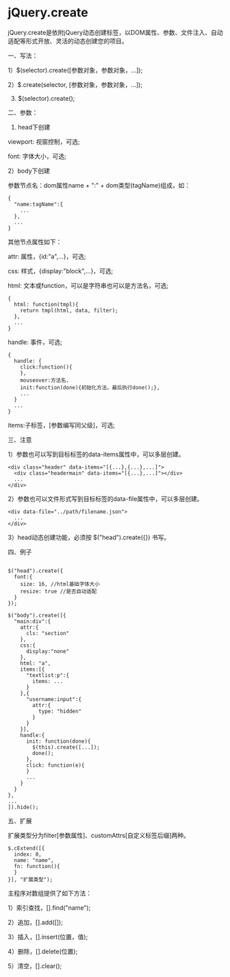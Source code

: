 # jQuery.create
jQuery.create是依附jQuery动态创建标签，以DOM属性、参数、文件注入、自动适配等形式开放、灵活的动态创建您的项目。

一、写法：

1）$(selector).create([参数对象，参数对象，...]);

2）$.create(selector, [参数对象，参数对象，...]);

3) $(selector).create(); 

二、参数：

1) head下创建

viewport: 视窗控制，可选;

font: 字体大小，可选;

2）body下创建

参数节点名：dom属性name + ":" + dom类型(tagName)组成，如：
```
{
  "name:tagName":{
    ...
  },
  ...
}
```
其他节点属性如下：

attr: 属性，{id:"a",...}，可选;

css: 样式，{display:"block",...}，可选;

html: 文本或function，可以是字符串也可以是方法名，可选; 
```
{
  html: function(tmpl){
    return tmpl(html, data, filter);
  },
  ...
}
```

handle: 事件，可选;
```
{
  handle: {
    click:function(){
    }, 
    mouseover:方法名，
    init:function(done){初始化方法，最后执行done();}, 
    ...
  }
  ...
}
```

items:子标签，[参数编写同父级]，可选;

三、注意

1）参数也可以写到目标标签的data-items属性中，可以多层创建。
```
<div class="header" data-items="[{...},{...},...]">
  <div class="headermain" data-items="[{...},...]"></div>
  ...
</div>
```

2）参数也可以文件形式写到目标标签的data-file属性中，可以多层创建。
```
<div data-file="../path/filename.json">
  ...
</div>
```

3）head动态创建功能，必须按 $("head").create({}) 书写。

四、例子

```

$("head").create({
  font:{
    size: 16, //html基础字体大小
    resize: true //是否自动适配
  }
});

$("body").create([{
  "main:div":{
    attr:{
      cls: "section"
    },
    css:{
      display:"none"
    },
    html: "a",
    items:[{
      "textlist:p":{
        items: ...
      }
    },{
      "username:input":{
        attr:{
          type: "hidden"
        }
      }
    }],
    handle:{
      init: function(done){
        $(this).create([...]);
        done();
      },
      click: function(e){
      }
      ...
    }
  }
},
...
]).hide();
```

五、扩展

扩展类型分为filter[参数属性]、customAttrs[自定义标签后缀]两种。
```
$.cExtend([{
  index: 0,
  name: "name",
  fn: function(){
  }
}], "扩展类型");
```

主程序对数组提供了如下方法：

1）索引查找，[].find("name");

2）追加，[].add([]);

3）插入，[].insert(位置，值);

4）删除，[].delete(位置);

5）清空，[].clear();
